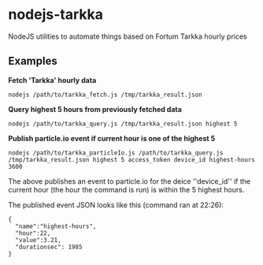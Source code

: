 # nodejs-tarkka

NodeJS utilities to automate things based on Fortum Tarkka hourly prices


## Examples

__Fetch 'Tarkka' hourly data__

    nodejs /path/to/tarkka_fetch.js /tmp/tarkka_result.json

__Query highest 5 hours from previously fetched data__

    nodejs /path/to/tarkka_query.js /tmp/tarkka_result.json highest 5

__Publish particle.io event if current hour is one of the highest 5__

    nodejs /path/to/tarkka_particleIo.js /path/to/tarkka_query.js /tmp/tarkka_result.json highest 5 access_token device_id highest-hours 3600

The above publishes an event to particle.io for the deice ''device_id'' if the current hour (the hour the command is
run) is within the 5 highest hours.

The published event JSON looks like this (command ran at 22:26):

    {
      "name":"highest-hours",
      "hour":22,
      "value":3.21,
      "durationsec": 1985
    }

